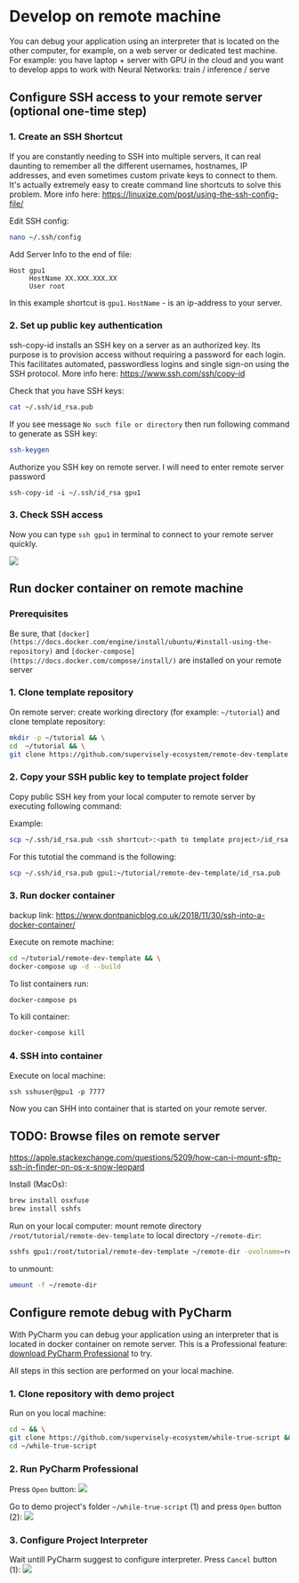 # Develop on remote machine

You can debug your application using an interpreter that is located on the other computer, for example, on a web server or dedicated test machine. For example: you have laptop + server with GPU in the cloud and you want to develop apps to work with Neural Networks: train / inference / serve


## Configure SSH access to your remote server (optional one-time step)

### 1. Create an SSH Shortcut

If you are constantly needing to SSH into multiple servers, it can real daunting to remember all the different usernames, hostnames, IP addresses, and even sometimes custom private keys to connect to them. It's actually extremely easy to create command line shortcuts to solve this problem. More info here: https://linuxize.com/post/using-the-ssh-config-file/

Edit SSH config:
```sh
nano ~/.ssh/config
```

Add Server Info to the end of file:

```
Host gpu1
     HostName XX.XXX.XXX.XX
     User root
```

In this example shortcut is `gpu1`. `HostName` - is an ip-address to your server.

### 2. Set up public key authentication

ssh-copy-id installs an SSH key on a server as an authorized key. Its purpose is to provision access without requiring a password for each login. This facilitates automated, passwordless logins and single sign-on using the SSH protocol. More info here: https://www.ssh.com/ssh/copy-id


Check that you have SSH keys:
```sh
cat ~/.ssh/id_rsa.pub
```

If you see message `No such file or directory` then run following command to generate as SSH key:
```sh
ssh-keygen
```

Authorize you SSH key on remote server. I will need to enter remote server password
```
ssh-copy-id -i ~/.ssh/id_rsa gpu1
```

### 3. Check SSH access

Now you can type `ssh gpu1` in terminal to connect to your remote server quickly.

<img src="https://i.imgur.com/8OZH2Xw.png"/>


## Run docker container on remote machine

### Prerequisites

Be sure, that `[docker](https://docs.docker.com/engine/install/ubuntu/#install-using-the-repository)` and `[docker-compose](https://docs.docker.com/compose/install/)` are installed on your remote server


### 1. Clone template repository

On remote server: create working directory (for example: `~/tutorial`) and clone template repository:

```sh
mkdir -p ~/tutorial && \
cd  ~/tutorial && \
git clone https://github.com/supervisely-ecosystem/remote-dev-template
```

### 2. Copy your SSH public key to template project folder 

Copy public SSH key from your local computer to remote server by executing following command:

Example: 
```sh
scp ~/.ssh/id_rsa.pub <ssh shortcut>:<path to template project>/id_rsa.pub
```

For this tutotial the command is the following:
```sh
scp ~/.ssh/id_rsa.pub gpu1:~/tutorial/remote-dev-template/id_rsa.pub
```

### 3. Run docker container

backup link: https://www.dontpanicblog.co.uk/2018/11/30/ssh-into-a-docker-container/

Execute on remote machine:
```sh
cd ~/tutorial/remote-dev-template && \
docker-compose up -d --build
```

To list containers run:
```sh
docker-compose ps
```

To kill container:
```sh
docker-compose kill
```

### 4. SSH into container

Execute on local machine:

`ssh sshuser@gpu1 -p 7777`

Now you can SHH into container that is started on your remote server.


## TODO: Browse files on remote server
https://apple.stackexchange.com/questions/5209/how-can-i-mount-sftp-ssh-in-finder-on-os-x-snow-leopard

Install (MacOs):
```sh
brew install osxfuse
brew install sshfs
```

Run on your local computer: mount remote directory  `/root/tutorial/remote-dev-template` to local directory `~/remote-dir`:
```sh
sshfs gpu1:/root/tutorial/remote-dev-template ~/remote-dir -ovolname=remote-dir
```

to unmount:
```sh
umount -f ~/remote-dir
```

## Configure remote debug with PyCharm

With PyCharm you can debug your application using an interpreter that is located in docker container on remote server. This is a Professional feature: [download PyCharm Professional](https://www.jetbrains.com/pycharm/download) to try.

All steps in this section are performed on your local machine.

### 1. Clone repository with demo project

Run on you local machine:
```sh
cd ~ && \
git clone https://github.com/supervisely-ecosystem/while-true-script && \
cd ~/while-true-script
```

### 2. Run PyCharm Professional

Press `Open` button:
<img src="https://i.imgur.com/aHZWKfn.png"/>

Go to demo project's folder `~/while-true-script` (1) and press `Open` button (2):
<img src="https://i.imgur.com/i4G9uvH.png"/>

### 3. Configure Project Interpreter

Wait untill PyCharm suggest to configure interpreter. Press `Cancel` button (1):
<img src="https://i.imgur.com/bdctiMg.png"/>







